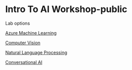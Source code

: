 # Intro To AI Workshop-public

Lab options

[Azure Machine Learning](7-AML%20Lab/Readme.md)

[Computer Vision](14-ComputerVisionLab/Readme.md)

[Natural Language Processing](19-NLP-Lab/Readme.md)

[Conversational AI](24-ConversationalAILab/Readme.md)
